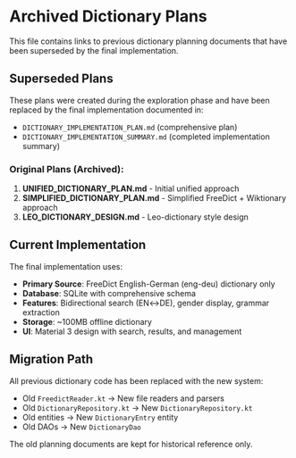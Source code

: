 # Archived Dictionary Plans

This file contains links to previous dictionary planning documents that have been superseded by the final implementation.

## Superseded Plans

These plans were created during the exploration phase and have been replaced by the final implementation documented in:
- `DICTIONARY_IMPLEMENTATION_PLAN.md` (comprehensive plan)
- `DICTIONARY_IMPLEMENTATION_SUMMARY.md` (completed implementation summary)

### Original Plans (Archived):
1. **UNIFIED_DICTIONARY_PLAN.md** - Initial unified approach
2. **SIMPLIFIED_DICTIONARY_PLAN.md** - Simplified FreeDict + Wiktionary approach  
3. **LEO_DICTIONARY_DESIGN.md** - Leo-dictionary style design

## Current Implementation

The final implementation uses:
- **Primary Source**: FreeDict English-German (eng-deu) dictionary only
- **Database**: SQLite with comprehensive schema
- **Features**: Bidirectional search (EN↔DE), gender display, grammar extraction
- **Storage**: ~100MB offline dictionary
- **UI**: Material 3 design with search, results, and management

## Migration Path

All previous dictionary code has been replaced with the new system:
- Old `FreedictReader.kt` → New file readers and parsers
- Old `DictionaryRepository.kt` → New `DictionaryRepository.kt`
- Old entities → New `DictionaryEntry` entity
- Old DAOs → New `DictionaryDao`

The old planning documents are kept for historical reference only.


